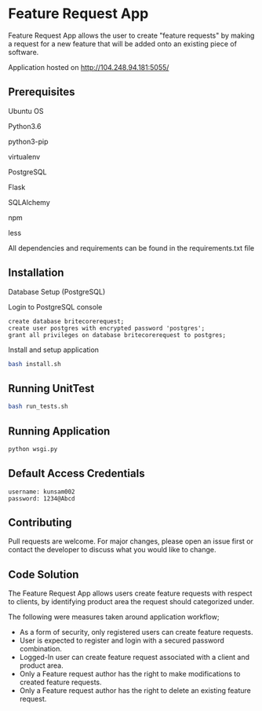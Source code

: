 # Feature Request App

Feature Request App allows the user to create "feature requests" by making a request for a new feature that will be
 added onto an existing piece of software.

Application hosted on http://104.248.94.181:5055/

## Prerequisites
Ubuntu OS

Python3.6

python3-pip

virtualenv

PostgreSQL

Flask

SQLAlchemy

npm

less

All dependencies and requirements can be found in the requirements.txt file

## Installation

Database Setup (PostgreSQL)

Login to PostgreSQL console
```postgresql
create database britecorerequest;
create user postgres with encrypted password 'postgres';
grant all privileges on database britecorerequest to postgres;
```

Install and setup application

```bash
bash install.sh
```
## Running UnitTest

```bash
bash run_tests.sh

```

## Running Application

```bash
python wsgi.py

```

## Default Access Credentials

```text
username: kunsam002
password: 1234@Abcd

```

## Contributing
Pull requests are welcome. For major changes, please open an issue first or contact the developer to discuss what you
 would like to change.


## Code Solution
The Feature Request App allows users create feature requests with respect to clients, by identifying product area the
 request should categorized under. 

The following were measures taken around application workflow;

* As a form of security, only registered users can create feature requests.
* User is expected to register and login with a secured password combination.
* Logged-In user can create feature request associated with a client and product area.
* Only a Feature request author has the right to make modifications to created feature requests.
* Only a Feature request author has the right to delete an existing feature request. 